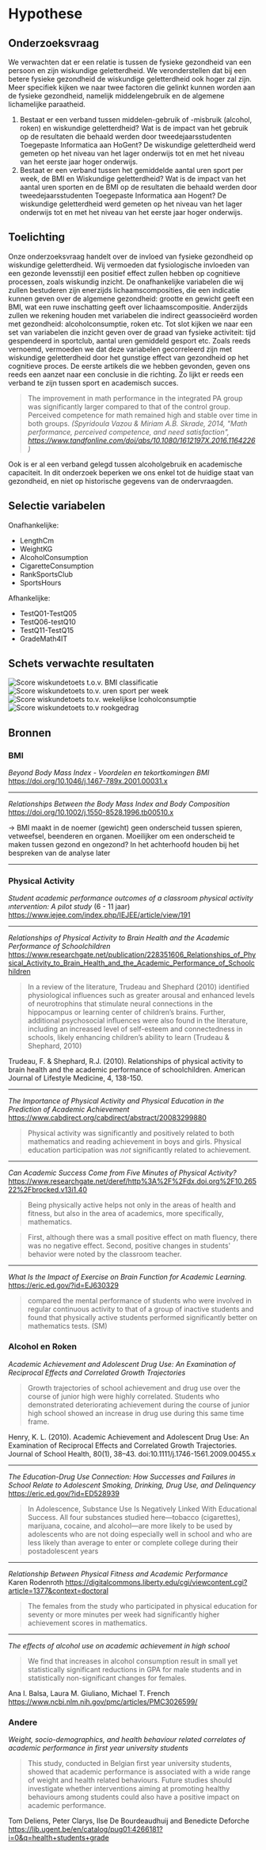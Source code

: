 ﻿# Hypothese

## Onderzoeksvraag
We verwachten dat er een relatie is tussen de fysieke gezondheid van een persoon en zijn wiskundige geletterdheid. We veronderstellen dat bij een betere fysieke gezondheid de wiskundige geletterdheid ook hoger zal zijn.
Meer specifiek kijken we naar twee factoren die gelinkt kunnen worden aan de fysieke gezondheid, namelijk middelengebruik en de algemene lichamelijke paraatheid.


<ol>
    <li>
    Bestaat er een verband tussen middelen-gebruik of -misbruik (alcohol, roken) en wiskundige geletterdheid? Wat is de impact van het gebruik op de resultaten die behaald werden door tweedejaarsstudenten Toegepaste Informatica aan HoGent? De wiskundige geletterdheid werd gemeten op het niveau van het lager onderwijs tot en met het niveau van het eerste jaar hoger onderwijs.
    </li>
    <li>
    Bestaat er een verband tussen het gemiddelde aantal uren sport per week, de BMI en Wiskundige geletterdheid? Wat is de impact van het aantal uren sporten en de BMI op de resultaten die behaald werden door tweedejaarsstudenten Toegepaste Informatica aan Hogent? De wiskundige geletterdheid werd gemeten op het niveau van het lager onderwijs tot en met het niveau van het eerste jaar hoger onderwijs.
    </li>
</ol>

## Toelichting
Onze onderzoeksvraag handelt over de invloed van fysieke gezondheid op wiskundige geletterdheid. Wij vermoeden dat fysiologische invloeden van een gezonde levensstijl een positief effect zullen hebben op cognitieve processen, zoals wiskundig inzicht. De onafhankelijke variabelen die wij zullen bestuderen zijn enerzijds lichaamscomposities, die een indicatie kunnen geven over de algemene gezondheid: grootte en gewicht geeft een BMI, wat een ruwe inschatting geeft over lichaamscompositie. Anderzijds zullen we rekening houden met variabelen die indirect geassocieërd worden met gezondheid: alcoholconsumptie, roken etc. Tot slot kijken we naar een set van variabelen die inzicht geven over de graad van fysieke activiteit: tijd gespendeerd in sportclub, aantal uren gemiddeld gesport etc. Zoals reeds vernoemd, vermoeden we dat deze variabelen gecorreleerd zijn met wiskundige geletterdheid door het gunstige effect van gezondheid op het cognitieve proces. De eerste artikels die we hebben gevonden, geven ons reeds een aanzet naar een conclusie in die richting. Zo lijkt er reeds een verband te zijn tussen sport en academisch succes.

> The improvement in math performance in the integrated PA group was significantly larger compared to that of the control group. Perceived competence for math remained high and stable over time in both groups. _(Spyridoula Vazou & Miriam A.B. Skrade, 2014, "Math performance, perceived competence, and need satisfaction", https://www.tandfonline.com/doi/abs/10.1080/1612197X.2016.1164226 )_

Ook is er al een verband gelegd tussen alcoholgebruik en academische capaciteit. In dit onderzoek beperken we ons enkel tot de huidige staat van gezondheid, en niet op historische gegevens van de ondervraagden.

## Selectie variabelen

Onafhankelijke:
<ul>
<li>LengthCm</li>
<li>WeightKG</li>
<li>AlcoholConsumption</li>
<li>CigaretteConsumption</li>
<li>RankSportsClub</li>
<li>SportsHours</li>
</ul>
Afhankelijke:
<ul>
<li>TestQ01-TestQ05</li>
<li>TestQ06-testQ10</li>
<li>TestQ11-TestQ15</li>
<li>GradeMath4IT</li>
</ul>

## Schets verwachte resultaten
![Score wiskundetoets t.o.v. BMI classificatie](BMI.png)
![Score wiskundetoets to.v. uren sport per week](SportUren.png)
![Score wiskundetoets to.v. wekelijkse lcoholconsumptie](Alcohol.png)
![Score wiskundetoets to.v rookgedrag](Roken.png)

## Bronnen

### BMI

_Beyond Body Mass Index - Voordelen en tekortkomingen BMI_\
https://doi.org/10.1046/j.1467-789x.2001.00031.x

---

_Relationships Between the Body Mass Index and Body Composition_\
https://doi.org/10.1002/j.1550-8528.1996.tb00510.x

-> BMI maakt in de noemer (gewicht) geen onderscheid tussen spieren, vetweefsel, beenderen en organen. Moeilijker om een onderscheid te maken tussen gezond en ongezond? In het achterhoofd houden bij het bespreken van de analyse later

---

### Physical Activity

_Student academic performance outcomes of a classroom physical activity ıntervention: A pilot study_ (6 - 11 jaar)
https://www.iejee.com/index.php/IEJEE/article/view/191

---

_Relationships of Physical Activity to Brain Health and the Academic Performance of Schoolchildren_\
https://www.researchgate.net/publication/228351606_Relationships_of_Physical_Activity_to_Brain_Health_and_the_Academic_Performance_of_Schoolchildren

> In a review of the literature, Trudeau and Shephard (2010) identified physiological influences such as greater arousal and enhanced levels of neurotrophins that stimulate neural connections in the hippocampus or learning center of children’s brains. Further, additional psychosocial influences were also found in the literature, including an increased level of self-esteem and connectedness in schools, likely enhancing children’s ability to learn (Trudeau & Shephard, 2010)

Trudeau, F. & Shephard, R.J. (2010). Relationships of physical activity to brain health and the academic performance of schoolchildren. American Journal of Lifestyle Medicine, 4, 138-150.

---

_The Importance of Physical Activity and Physical Education in the Prediction of Academic Achievement_\
https://www.cabdirect.org/cabdirect/abstract/20083299880

> Physical activity was significantly and positively related to both mathematics and reading achievement in boys and girls. Physical education participation was _not_ significantly related to achievement.

---

_Can Academic Success Come from Five Minutes of Physical Activity?_\
https://www.researchgate.net/deref/http%3A%2F%2Fdx.doi.org%2F10.26522%2Fbrocked.v13i1.40

> Being physically active helps not only in the areas of health and fitness, but also in the area of academics, more specifically, mathematics.

> First, although there was a small positive effect on math fluency, there was no negative effect. Second, positive changes in students' behavior were noted by the classroom teacher.

---

_What Is the Impact of Exercise on Brain Function for Academic Learning._\
https://eric.ed.gov/?id=EJ630329

> compared the mental performance of students who were involved in regular continuous activity to that of a group of inactive students and found that physically active students performed significantly better on mathematics tests. (SM)

### Alcohol en Roken

_Academic Achievement and Adolescent Drug Use: An Examination of Reciprocal Effects and Correlated Growth Trajectories_

> Growth trajectories of school achievement and drug use over the course of junior high were highly correlated. Students who demonstrated deteriorating achievement during the course of junior high school showed an increase in drug use during this same time frame.

Henry, K. L. (2010). Academic Achievement and Adolescent Drug Use: An Examination of Reciprocal Effects and Correlated Growth Trajectories. Journal of School Health, 80(1), 38–43. doi:10.1111/j.1746-1561.2009.00455.x

---

_The Education-Drug Use Connection: How Successes and Failures in School Relate to Adolescent Smoking, Drinking, Drug Use, and Delinquency_\
https://eric.ed.gov/?id=ED528939

> In Adolescence, Substance Use Is Negatively Linked With Educational Success. All four substances studied here—tobacco (cigarettes), marijuana, cocaine, and alcohol—are more likely to be used by adolescents who are not doing especially well in school and who are less likely than average to enter or complete college during their postadolescent years

---

_Relationship Between Physical Fitness and Academic Performance_\
Karen Rodenroth https://digitalcommons.liberty.edu/cgi/viewcontent.cgi?article=1377&context=doctoral

> The females from the study who participated in physical education for seventy or more minutes per week had significantly higher achievement scores in mathematics.

---

_The effects of alcohol use on academic achievement in high school_

> We find that increases in alcohol consumption result in small yet statistically significant reductions in GPA for male students and in statistically non-significant changes for females.

Ana I. Balsa, Laura M. Giuliano, Michael T. French https://www.ncbi.nlm.nih.gov/pmc/articles/PMC3026599/

### Andere

_Weight, socio-demographics, and health behaviour related correlates of academic performance in first year university students_

> This study, conducted in Belgian first year university students, showed that academic performance is associated with a wide range of weight and health related behaviours. Future studies should investigate whether interventions aiming at promoting healthy behaviours among students could also have a positive impact on academic performance.

Tom Deliens, Peter Clarys, Ilse De Bourdeaudhuij and Benedicte Deforche https://lib.ugent.be/en/catalog/pug01:4266181?i=0&q=health+students+grade
